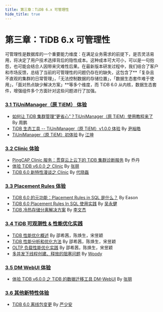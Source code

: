 ```yaml
---
title: 第三章：TiDB 6.x 可管理性
hide_title: true
---
```


# 第三章：TiDB 6.x 可管理性

可管理性是数据库的一个重要能力维度：在满足业务需求的前提下，是否灵活易用，将决定了用户技术选择背后的隐性成本。这种成本可大可小，可以是一句抱怨，也可能会结合人因带来灾难性后果。在最新版本研发过程中，我们结合了客户和市场反馈，总结了当前的可管理性的问题仍存在的缺失，这包含了**「复杂且不直观的集群的日常管理」，「无法控制数据的存储位置」，「数据生态套件难于使用」，「面对热点缺少解决方案」**等多个维度，而 TiDB 6.0 从内核，数据生态套件，增强组件多个方面针对这些问题进行了加强。

### [3.1 TiUniManager（原 TiEM） 体验](1-tiunimanager-practice/index.md)

- [如何让 TiDB 集群管理“更省心”？TiUniManager（原 TiEM）使用教程来了](1-tiunimanager-practice/1-tiunimanager-course.md) By 周鹏
- [TiDB 生态工具 -- TiUniManager（原 TiEM）v1.0.0 体验](1-tiunimanager-practice/2-tiunimanager.md) By [尹裕皓](https://tidb.net/u/G7尹裕皓/answer)
- [TiUniManager（原 TiEM）初体验](1-tiunimanager-practice/3-experience-tiunimanager.md) By [江坤](https://tidb.net/u/pupillord/answer)

### [3.2 Clinic 体验](2-clinic-practice/index.md)

- [PingCAP Clinic 服务：贯穿云上云下的 TiDB 集群诊断服务](2-clinic-practice/1-clinic-tidb-cloud.md) By 乔丹
- [体验 TiDB v6.0.0 之 Clinic](2-clinic-practice/2-clinic.md) By [张朋](https://tidb.net/u/边城元元/post/all)
- [TiDB 6.0 新特性漫谈之 Clinic](2-clinic-practice/3-experience-clinic.md) By [代晓磊](https://tidb.net/u/%E4%BB%A3%E6%99%93%E7%A3%8A_Mars/answer)

### [3.3 Placement Rules 体验](3-placement-rules-practice/index.md)

- [TiDB 6.0 的元功能：Placement Rules in SQL 是什么？](3-placement-rules-practice/1-pr-in-sql.md) By Eason
- [TiDB 6.0 Placement Rules In SQL 使用实践](3-placement-rules-practice/2-placement-rules.md) By [吴永健](https://tidb.net/u/banana_jian)
- [TiDB 冷热存储分离解决方案](3-placement-rules-practice/3-hot-cold-storage.md) By [李文杰](https://tidb.net/u/Jellybean/answer)

### [3.4 TiDB 可观测性 & 性能优化实践](4-observability-performance-tuning/index.md)

- [TiDB 性能优化概述](4-observability-performance-tuning/1-performance-tuning-overview.md) By 邵希茜，陈焕生，宋昱颖
- [TiDB 性能分析和优化方法](4-observability-performance-tuning/2-performance-tuning-methods.md) By 邵希茜，陈焕生，宋昱颖
- [OLTP 负载性能优化实践](4-observability-performance-tuning/3-performance-tuning-practices.md) By 邵希茜，陈焕生，宋昱颖
- [多并发下线程创建、释放的阻塞问题](4-observability-performance-tuning/4-high-concurrency-thread.md) By [Woody](https://github.com/bestwoody)

### [3.5 DM WebUI 体验](5-dm-webui/index.md)

- [体验 TiDB v6.0.0 之 TiDB 的数据迁移工具 DM-WebUI](5-dm-webui/1-dm-webui.md) By [张朋](https://tidb.net/u/边城元元/post/all)

### [3.6 其他新特性体验](6-other-features/index.md)

- [TiDB 6.0 离线包变更](6-other-features/1-offline-package.md) By [严少安](https://tidb.net/u/ShawnYan/post/all)